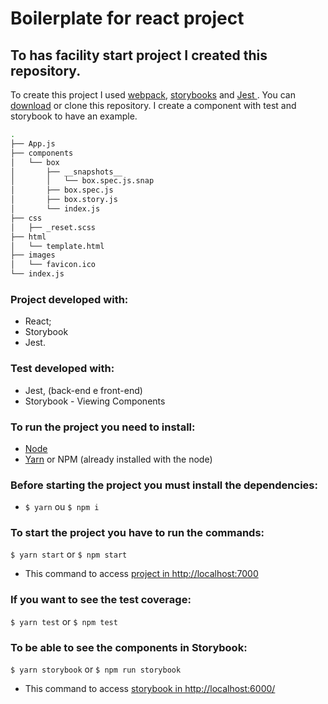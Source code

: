 # Boilerplate for react project
## To has facility start project I created this repository.
To create this project I used  [webpack](https://webpack.js.org/), [storybooks](https://github.com/storybooks/storybook) and  [Jest ](https://facebook.github.io/jest/).
You can [download](https://github.com/nathpaiva/react-boilerplate/archive/master.zip]) or clone this repository.
I create a component with test and storybook to have an example.

```bash
.
├── App.js
├── components
│   └── box
│       ├── __snapshots__
│       │   └── box.spec.js.snap
│       ├── box.spec.js
│       ├── box.story.js
│       └── index.js
├── css
│   ├── _reset.scss
├── html
│   └── template.html
├── images
│   └── favicon.ico
└── index.js
```

### Project developed with:
* React;
* Storybook
* Jest.

### Test developed with:
* Jest, (back-end e front-end)
* Storybook - Viewing Components

### To run the project you need to install:
* [Node](https://nodejs.org/en/download/)
* [Yarn](https://yarnpkg.com/lang/en/docs/install/) or NPM (already installed with the node)

### Before starting the project you must install the dependencies:
* `$ yarn` ou `$ npm i`

### To start the project you have to run the commands:
`$ yarn start` or `$ npm start`
* This command to access [project in http://localhost:7000](http://localhost:7000)

### If you want to see the test coverage:
`$ yarn test` or `$ npm test`

### To be able to see the components in Storybook:
`$ yarn storybook` or `$ npm run storybook`
* This command to access [storybook in http://localhost:6000/](http://localhost:6000/)
